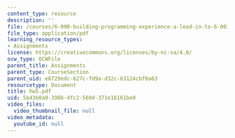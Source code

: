 ```yaml
---
content_type: resource
description: ''
file: /courses/6-090-building-programming-experience-a-lead-in-to-6-001-january-iap-2005/5b43b0a0390b4fc25604371e16161be9_hw5.pdf
file_type: application/pdf
learning_resource_types:
- Assignments
license: https://creativecommons.org/licenses/by-nc-sa/4.0/
ocw_type: OCWFile
parent_title: Assignments
parent_type: CourseSection
parent_uid: e8729edc-627c-fd9a-d32c-63124cbf0a63
resourcetype: Document
title: hw5.pdf
uid: 5b43b0a0-390b-4fc2-5604-371e16161be9
video_files:
  video_thumbnail_file: null
video_metadata:
  youtube_id: null
---
```

